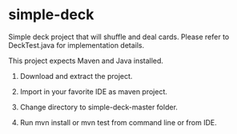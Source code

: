 # simple-deck
Simple deck project that will shuffle and deal cards. Please refer to DeckTest.java for implementation details.

This project expects Maven and Java installed.

1) Download and extract the project.

2) Import in your favorite IDE as maven project.

3) Change directory to simple-deck-master folder.

4) Run mvn install or mvn test from command line or from IDE.
